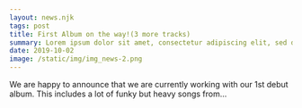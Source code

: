 ```yaml
---
layout: news.njk
tags: post
title: First Album on the way!(3 more tracks)
summary: Lorem ipsum dolor sit amet, consectetur adipiscing elit, sed do eiusmod tempor incididunt ut labore et dolore magna aliqua. 
date: 2019-10-02
image: /static/img/img_news-2.png
---
```


We are happy to announce that we are currently working with our 1st debut album. This includes a lot of funky but heavy songs from...